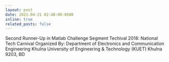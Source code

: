 ```yaml
---
layout: post
date: 2021-04-21 02:48:00-0500
inline: true
related_posts: false
---
```


Second Runner-Up in Matlab Challenge Segment
Techival 2018: National Tech Carnival
Organized By: Department of Electronics and Communication Engineering
Khulna University of Engineering & Technology (KUET)
Khulna 9203, BD 
